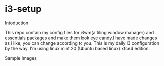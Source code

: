 # i3-setup

Intoduction 

This repo contain my config files for i3wm(a tiling window manager) and essentials packages and make them look eye candy.I have made changes as i like, you can change according to you. This is my daily i3 configuration by the way.
I'm using linux mint 20 (Ubuntu based linux) xfce4 edition.

Sample Images

